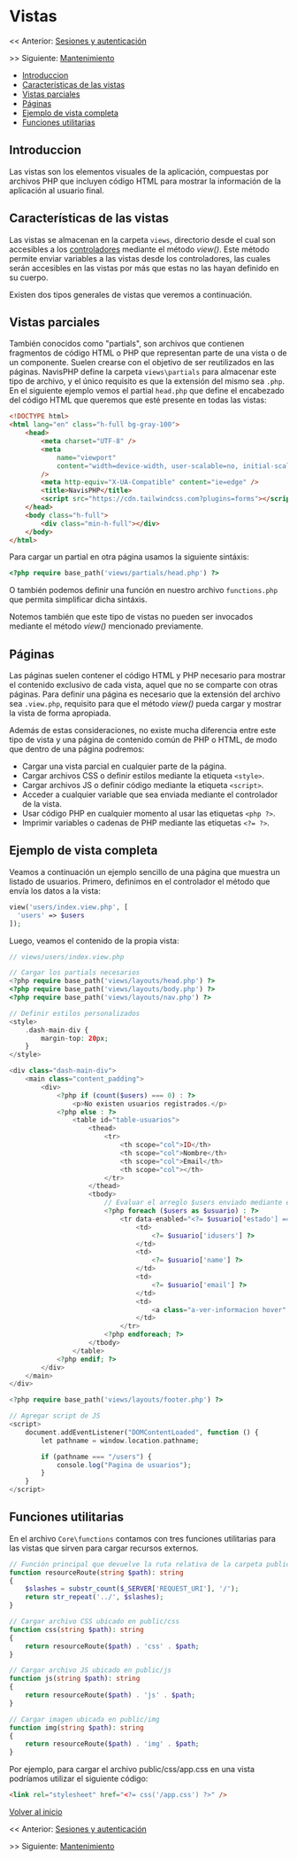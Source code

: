 # Vistas

<< Anterior: [Sesiones y autenticación](sesiones_autenticacion.md)

\>> Siguiente: [Mantenimiento](mantenimiento.md)

-   [Introduccion](#introduccion)
-   [Características de las vistas](#características-de-las-vistas)
-   [Vistas parciales](#vistas-parciales)
-   [Páginas](#páginas)
-   [Ejemplo de vista completa](#ejemplo-de-vista-completa)
-   [Funciones utilitarias](#funciones-utilitarias)

## Introduccion

Las vistas son los elementos visuales de la aplicación, compuestas por archivos PHP que incluyen código HTML para mostrar la información de la aplicación al usuario final.

## Características de las vistas

Las vistas se almacenan en la carpeta `views`, directorio desde el cual son accesibles a los [controladores](controladores.md) mediante el método _view()_. Este método permite enviar variables a las vistas desde los controladores, las cuales serán accesibles en las vistas por más que estas no las hayan definido en su cuerpo.

Existen dos tipos generales de vistas que veremos a continuación.

## Vistas parciales

También conocidos como "partials", son archivos que contienen fragmentos de código HTML o PHP que representan parte de una vista o de un componente. Suelen crearse con el objetivo de ser reutilizados en las páginas. NavisPHP define la carpeta `views\partials` para almacenar este tipo de archivo, y el único requisito es que la extensión del mismo sea `.php`. En el siguiente ejemplo vemos el partial `head.php` que define el encabezado del código HTML que queremos que esté presente en todas las vistas:

```html
<!DOCTYPE html>
<html lang="en" class="h-full bg-gray-100">
    <head>
        <meta charset="UTF-8" />
        <meta
            name="viewport"
            content="width=device-width, user-scalable=no, initial-scale=1.0, maximum-scale=1.0, minimum-scale=1.0"
        />
        <meta http-equiv="X-UA-Compatible" content="ie=edge" />
        <title>NavisPHP</title>
        <script src="https://cdn.tailwindcss.com?plugins=forms"></script>
    </head>
    <body class="h-full">
        <div class="min-h-full"></div>
    </body>
</html>
```

Para cargar un partial en otra página usamos la siguiente sintáxis:

```php
<?php require base_path('views/partials/head.php') ?>
```

O también podemos definir una función en nuestro archivo `functions.php` que permita simplificar dicha sintáxis.

Notemos también que este tipo de vistas no pueden ser invocados mediante el método _view()_ mencionado previamente.

## Páginas

Las páginas suelen contener el código HTML y PHP necesario para mostrar el contenido exclusivo de cada vista, aquel que no se comparte con otras páginas. Para definir una página es necesario que la extensión del archivo sea `.view.php`, requisito para que el método _view()_ pueda cargar y mostrar la vista de forma apropiada.

Además de estas consideraciones, no existe mucha diferencia entre este tipo de vista y una página de contenido común de PHP o HTML, de modo que dentro de una página podremos:

-   Cargar una vista parcial en cualquier parte de la página.
-   Cargar archivos CSS o definir estilos mediante la etiqueta `<style>`.
-   Cargar archivos JS o definir código mediante la etiqueta `<script>`.
-   Acceder a cualquier variable que sea enviada mediante el controlador de la vista.
-   Usar código PHP en cualquier momento al usar las etiquetas `<php ?>`.
-   Imprimir variables o cadenas de PHP mediante las etiquetas `<?= ?>`.

## Ejemplo de vista completa

Veamos a continuación un ejemplo sencillo de una página que muestra un listado de usuarios. Primero, definimos en el controlador el método que envía los datos a la vista:

```php
view('users/index.view.php', [
  'users' => $users
]);
```

Luego, veamos el contenido de la propia vista:

```php
// views/users/index.view.php

// Cargar los partials necesarios
<?php require base_path('views/layouts/head.php') ?>
<?php require base_path('views/layouts/body.php') ?>
<?php require base_path('views/layouts/nav.php') ?>

// Definir estilos personalizados
<style>
    .dash-main-div {
        margin-top: 20px;
    }
</style>

<div class="dash-main-div">
    <main class="content_padding">
        <div>
            <?php if (count($users) === 0) : ?>
                <p>No existen usuarios registrados.</p>
            <?php else : ?>
                <table id="table-usuarios">
                    <thead>
                        <tr>
                            <th scope="col">ID</th>
                            <th scope="col">Nombre</th>
                            <th scope="col">Email</th>
                            <th scope="col"></th>
                        </tr>
                    </thead>
                    <tbody>
                        // Evaluar el arreglo $users enviado mediante el controlador
                        <?php foreach ($users as $usuario) : ?>
                            <tr data-enabled="<?= $usuario['estado'] === 1 ? '1' : '0' ?>">
                                <td>
                                    <?= $usuario['idusers'] ?>
                                </td>
                                <td>
                                    <?= $usuario['name'] ?>
                                </td>
                                <td>
                                    <?= $usuario['email'] ?>
                                </td>
                                <td>
                                    <a class="a-ver-informacion hover" href="/users/show">Ver detalles</a>
                                </td>
                            </tr>
                        <?php endforeach; ?>
                    </tbody>
                </table>
            <?php endif; ?>
        </div>
    </main>
</div>

<?php require base_path('views/layouts/footer.php') ?>

// Agregar script de JS
<script>
    document.addEventListener("DOMContentLoaded", function () {
        let pathname = window.location.pathname;

        if (pathname === "/users") {
            console.log("Pagina de usuarios");
        }
    }
</script>
```

## Funciones utilitarias

En el archivo `Core\functions` contamos con tres funciones utilitarias para las vistas que sirven para cargar recursos externos.

```php
// Función principal que devuelve la ruta relativa de la carpeta public
function resourceRoute(string $path): string
{
    $slashes = substr_count($_SERVER['REQUEST_URI'], '/');
    return str_repeat('../', $slashes);
}

// Cargar archivo CSS ubicado en public/css
function css(string $path): string
{
    return resourceRoute($path) . 'css' . $path;
}

// Cargar archivo JS ubicado en public/js
function js(string $path): string
{
    return resourceRoute($path) . 'js' . $path;
}

// Cargar imagen ubicada en public/img
function img(string $path): string
{
    return resourceRoute($path) . 'img' . $path;
}
```

Por ejemplo, para cargar el archivo public/css/app.css en una vista podríamos utilizar el siguiente código:

```html
<link rel="stylesheet" href="<?= css('/app.css') ?>" />
```

[Volver al inicio](#vistas)

<< Anterior: [Sesiones y autenticación](sesiones_autenticacion.md)

\>> Siguiente: [Mantenimiento](mantenimiento.md)
